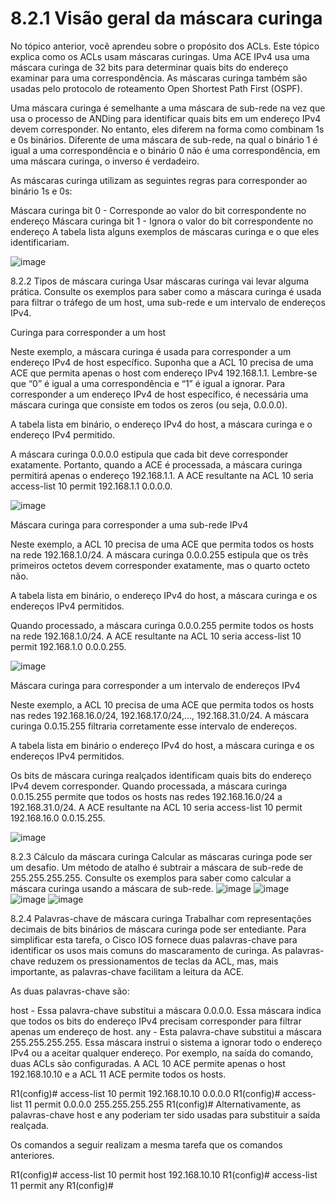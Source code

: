 
# 8.2.1 Visão geral da máscara curinga
No tópico anterior, você aprendeu sobre o propósito dos ACLs. Este tópico explica como os ACLs usam máscaras curingas. Uma ACE IPv4 usa uma máscara curinga de 32 bits para determinar quais bits do endereço examinar para uma correspondência. As máscaras curinga também são usadas pelo protocolo de roteamento Open Shortest Path First (OSPF).

Uma máscara curinga é semelhante a uma máscara de sub-rede na vez que usa o processo de ANDing para identificar quais bits em um endereço IPv4 devem corresponder. No entanto, eles diferem na forma como combinam 1s e 0s binários. Diferente de uma máscara de sub-rede, na qual o binário 1 é igual a uma correspondência e o binário 0 não é uma correspondência, em uma máscara curinga, o inverso é verdadeiro.

As máscaras curinga utilizam as seguintes regras para corresponder ao binário 1s e 0s:

Máscara curinga bit 0 - Corresponde ao valor do bit correspondente no endereço
Máscara curinga bit 1 - Ignora o valor do bit correspondente no endereço
A tabela lista alguns exemplos de máscaras curinga e o que eles identificariam.

![image](https://github.com/user-attachments/assets/26f4b2f5-5c22-4d24-9e0d-b9dec61345be)


8.2.2 Tipos de máscara curinga
Usar máscaras curinga vai levar alguma prática. Consulte os exemplos para saber como a máscara curinga é usada para filtrar o tráfego de um host, uma sub-rede e um intervalo de endereços IPv4.




Curinga para corresponder a um host

Neste exemplo, a máscara curinga é usada para corresponder a um endereço IPv4 de host específico. Suponha que a ACL 10 precisa de uma ACE que permita apenas o host com endereço IPv4 192.168.1.1. Lembre-se que “0” é igual a uma correspondência e “1” é igual a ignorar. Para corresponder a um endereço IPv4 de host específico, é necessária uma máscara curinga que consiste em todos os zeros (ou seja, 0.0.0.0).

A tabela lista em binário, o endereço IPv4 do host, a máscara curinga e o endereço IPv4 permitido.

A máscara curinga 0.0.0.0 estipula que cada bit deve corresponder exatamente. Portanto, quando a ACE é processada, a máscara curinga permitirá apenas o endereço 192.168.1.1. A ACE resultante na ACL 10 seria access-list 10 permit 192.168.1.1 0.0.0.0.


![image](https://github.com/user-attachments/assets/7f1ceeae-93a9-4279-8e97-68079f32e2e1)


Máscara curinga para corresponder a uma sub-rede IPv4

Neste exemplo, a ACL 10 precisa de uma ACE que permita todos os hosts na rede 192.168.1.0/24. A máscara curinga 0.0.0.255 estipula que os três primeiros octetos devem corresponder exatamente, mas o quarto octeto não.

A tabela lista em binário, o endereço IPv4 do host, a máscara curinga e os endereços IPv4 permitidos.

Quando processado, a máscara curinga 0.0.0.255 permite todos os hosts na rede 192.168.1.0/24. A ACE resultante na ACL 10 seria access-list 10 permit 192.168.1.0 0.0.0.255.

![image](https://github.com/user-attachments/assets/7a344659-5905-40e1-942a-f3f9b4376f86)



Máscara curinga para corresponder a um intervalo de endereços IPv4

Neste exemplo, a ACL 10 precisa de uma ACE que permita todos os hosts nas redes 192.168.16.0/24, 192.168.17.0/24,..., 192.168.31.0/24. A máscara curinga 0.0.15.255 filtraria corretamente esse intervalo de endereços.

A tabela lista em binário o endereço IPv4 do host, a máscara curinga e os endereços IPv4 permitidos.

Os bits de máscara curinga realçados identificam quais bits do endereço IPv4 devem corresponder. Quando processada, a máscara curinga 0.0.15.255 permite que todos os hosts nas redes 192.168.16.0/24 a 192.168.31.0/24. A ACE resultante na ACL 10 seria access-list 10 permit 192.168.16.0 0.0.15.255.

![image](https://github.com/user-attachments/assets/fad95e13-99a2-45d1-a5c6-a5a6d4353b92)



8.2.3 Cálculo da máscara curinga
Calcular as máscaras curinga pode ser um desafio. Um método de atalho é subtrair a máscara de sub-rede de 255.255.255.255. Consulte os exemplos para saber como calcular a máscara curinga usando a máscara de sub-rede.
![image](https://github.com/user-attachments/assets/88e569f7-d9d7-47d1-8088-c068a8a52d4e)
![image](https://github.com/user-attachments/assets/c1c3190f-2441-4c0d-85f1-3e7753fc7cbb)
![image](https://github.com/user-attachments/assets/681af04d-0760-4b57-ae2f-09e6f9a5c760)
![image](https://github.com/user-attachments/assets/614460fc-e65e-4f2a-a57d-704cb1aeee6d)



8.2.4 Palavras-chave de máscara curinga
Trabalhar com representações decimais de bits binários de máscara curinga pode ser entediante. Para simplificar esta tarefa, o Cisco IOS fornece duas palavras-chave para identificar os usos mais comuns do mascaramento de curinga. As palavras-chave reduzem os pressionamentos de teclas da ACL, mas, mais importante, as palavras-chave facilitam a leitura da ACE.

As duas palavras-chave são:

host - Essa palavra-chave substitui a máscara 0.0.0.0. Essa máscara indica que todos os bits do endereço IPv4 precisam corresponder para filtrar apenas um endereço de host.
any - Esta palavra-chave substitui a máscara 255.255.255.255. Essa máscara instrui o sistema a ignorar todo o endereço IPv4 ou a aceitar qualquer endereço.
Por exemplo, na saída do comando, duas ACLs são configuradas. A ACL 10 ACE permite apenas o host 192.168.10.10 e a ACL 11 ACE permite todos os hosts.

R1(config)# access-list 10 permit 192.168.10.10 0.0.0.0
R1(config)# access-list 11 permit 0.0.0.0 255.255.255.255
R1(config)#
Alternativamente, as palavras-chave host e any poderiam ter sido usadas para substituir a saída realçada.

Os comandos a seguir realizam a mesma tarefa que os comandos anteriores.

R1(config)# access-list 10 permit host 192.168.10.10
R1(config)# access-list 11 permit any
R1(config)#









